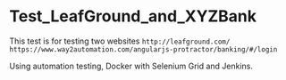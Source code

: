 # Test_LeafGround_and_XYZBank

This test is for testing two websites 
`http://leafground.com/`
`https://www.way2automation.com/angularjs-protractor/banking/#/login`

Using automation testing, Docker with Selenium Grid and Jenkins.

